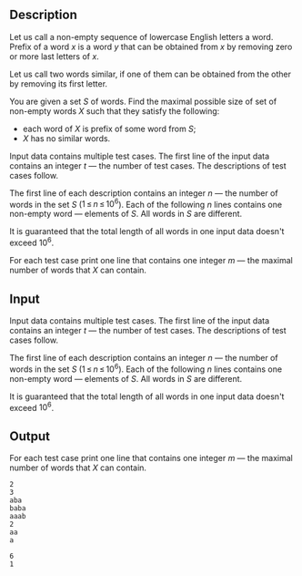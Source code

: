 ## Description

<div><p>Let us call a non-empty sequence of lowercase English letters a <span class="tex-font-style-underline">word</span>. <span class="tex-font-style-underline">Prefix</span> of a word <span class="tex-span"><i>x</i></span> is a word <span class="tex-span"><i>y</i></span> that can be obtained from <span class="tex-span"><i>x</i></span> by removing zero or more last letters of <span class="tex-span"><i>x</i></span>.</p><p>Let us call two words <span class="tex-font-style-underline">similar</span>, if one of them can be obtained from the other by removing its first letter.</p><p>You are given a set <span class="tex-span"><i>S</i></span> of words. Find the maximal possible size of set of non-empty words <span class="tex-span"><i>X</i></span> such that they satisfy the following: </p><ul> <li> each word of <span class="tex-span"><i>X</i></span> is prefix of some word from <span class="tex-span"><i>S</i></span>; </li><li> <span class="tex-span"><i>X</i></span> has no similar words. </li></ul></div><div class="input-specification"><p>Input data contains multiple test cases. The first line of the input data contains an integer <span class="tex-span"><i>t</i></span>&nbsp;— the number of test cases. The descriptions of test cases follow.</p><p>The first line of each description contains an integer <span class="tex-span"><i>n</i></span>&nbsp;— the number of words in the set <span class="tex-span"><i>S</i></span> (<span class="tex-span">1 ≤ <i>n</i> ≤ 10<sup class="upper-index">6</sup></span>). Each of the following <span class="tex-span"><i>n</i></span> lines contains one non-empty word&nbsp;— elements of <span class="tex-span"><i>S</i></span>. All words in <span class="tex-span"><i>S</i></span> are different.</p><p>It is guaranteed that the total length of all words in one input data doesn't exceed <span class="tex-span">10<sup class="upper-index">6</sup></span>.</p></div><div class="output-specification"><p>For each test case print one line that contains one integer <span class="tex-span"><i>m</i></span>&nbsp;— the maximal number of words that <span class="tex-span"><i>X</i></span> can contain.</p></div>

## Input

<p>Input data contains multiple test cases. The first line of the input data contains an integer <span class="tex-span"><i>t</i></span>&nbsp;— the number of test cases. The descriptions of test cases follow.</p><p>The first line of each description contains an integer <span class="tex-span"><i>n</i></span>&nbsp;— the number of words in the set <span class="tex-span"><i>S</i></span> (<span class="tex-span">1 ≤ <i>n</i> ≤ 10<sup class="upper-index">6</sup></span>). Each of the following <span class="tex-span"><i>n</i></span> lines contains one non-empty word&nbsp;— elements of <span class="tex-span"><i>S</i></span>. All words in <span class="tex-span"><i>S</i></span> are different.</p><p>It is guaranteed that the total length of all words in one input data doesn't exceed <span class="tex-span">10<sup class="upper-index">6</sup></span>.</p>

## Output

<p>For each test case print one line that contains one integer <span class="tex-span"><i>m</i></span>&nbsp;— the maximal number of words that <span class="tex-span"><i>X</i></span> can contain.</p>





```input1
2
3
aba
baba
aaab
2
aa
a

```




```output1
6
1

```


